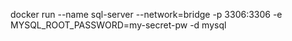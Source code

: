 docker run --name sql-server --network=bridge -p 3306:3306 -e MYSQL_ROOT_PASSWORD=my-secret-pw -d mysql